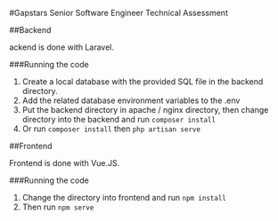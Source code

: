#Gapstars Senior Software Engineer Technical Assessment

##Backend

ackend is done with Laravel.

###Running the code

1. Create a local database with the provided SQL file in the backend directory.
2. Add the related database environment variables to the .env
3. Put the backend directory in apache / nginx directory, then change directory into the backend and run `composer install`
4. Or run `composer install` then `php artisan serve`

##Frontend

Frontend is done with Vue.JS.

###Running the code

1. Change the directory into frontend and run `npm install`
2. Then run `npm serve`
